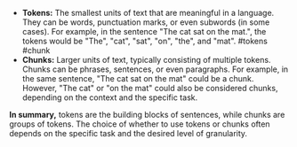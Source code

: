 - **Tokens:** The smallest units of text that are meaningful in a language. They can be words, punctuation marks, or even subwords (in some cases). For example, in the sentence "The cat sat on the mat.", the tokens would be "The", "cat", "sat", "on", "the", and "mat".
    #tokens #chunk 
- **Chunks:** Larger units of text, typically consisting of multiple tokens. Chunks can be phrases, sentences, or even paragraphs. For example, in the same sentence, "The cat sat on the mat" could be a chunk. However, "The cat" or "on the mat" could also be considered chunks, depending on the context and the specific task.
    

**In summary,** tokens are the building blocks of sentences, while chunks are groups of tokens. The choice of whether to use tokens or chunks often depends on the specific task and the desired level of granularity.